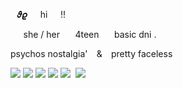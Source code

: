 ⠀𝝑𝝔⠀⠀hi⠀⠀!!

⠀⠀she / her⠀  ⠀4teen⠀⠀  basic dni .

  psychos nostalgia' ⠀&⠀ pretty faceless

<img src="https://camo.githubusercontent.com/db0cff78ae85e361bdd04beb40132d78b868d64b4574dc046a4f7576eaf23c0d/68747470733a2f2f36342e6d656469612e74756d626c722e636f6d2f34303639363061366131633033313632323163636239646233366465316363642f326433653339623638616463303136632d35622f73313030783230302f393031616363616361333436353666316262643062626531613565363061313936643262356532382e706e6a"/> <img src="https://64.media.tumblr.com/c9997e7d9ae2191b75e16ca923172963/d8d8cf49230dd280-06/s100x200/da5b748749421bcde27ab375bdd6421b94e4af2e.gifv"/> <img src="https://64.media.tumblr.com/ba672913641df4f83f9def3f5eb8325e/4a809193e4ba05c7-d5/s100x200/380752d8200aa91a3508b215cfda3cac96cd4232.gifv"/> <img src="https://64.media.tumblr.com/ea77be550f835f4d4a87d43928661cda/1236a896e868270f-58/s100x200/23ddcce49d085ea5f89e1ea11a6484706a59b6c5.gifv"/> <img src="https://64.media.tumblr.com/68cbce29da19a3907132006dbca09812/21317507f7352712-ae/s100x200/30817669dfee943c9b61409ca1f0b2a685eeece6.gifv"/> <img scr="https://64.media.tumblr.com/54ec86291ab562aaf6793263b88f2307/e0c59d5c0b8cd629-ca/s400x600/f04c0af54f9efb98174c34f4ccfe59097c602f33.jpg"/> 
<img src="https://64.media.tumblr.com/7850f4759005f8922faa90a49d7d83ad/a6cd1b01859bd7ec-03/s540x810/aad293a01aedd80666349da7db0856e13331f250.jpg"/>
